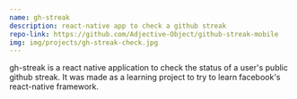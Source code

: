 ```yaml
---
name: gh-streak
description: react-native app to check a github streak
repo-link: https://github.com/Adjective-Object/github-streak-mobile
img: img/projects/gh-streak-check.jpg
---
```


gh-streak is a react native application to check the status of a user's public github streak. It was made as a learning project to try to learn facebook's react-native framework.
